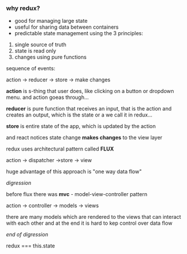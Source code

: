 ### why redux?

* good for managing large state
* useful for sharing data between containers
* predictable state management using the 3 principles:

1.  single source of truth
2. state is read only
3. changes using pure functions

sequence of events:

action -> reducer -> store -> make changes

**action** is s-thing that user does, like clicking on a button or dropdown menu. and action goeas through...

**reducer** is pure function that receives an input, that is the action and creates an output, which is the state or a we call it in redux...

**store** is entire state of the app, which is updated by the action

and react notices state change **makes changes** to the view layer


redux uses architectural pattern called **FLUX**

action -> dispatcher ->store -> view

huge advantage of this approach is "one way data flow"

*digression*

before flux there was **mvc**      - model-view-controller pattern

action -> controller -> models -> views

there are many models which are rendered to the views that can interact with each other and at the end it is hard to kep control over data flow

*end of digression*

redux === this.state

